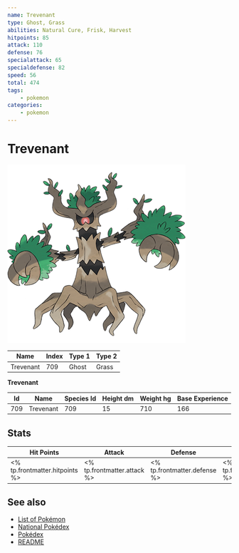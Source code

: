 ```yaml
---
name: Trevenant
type: Ghost, Grass
abilities: Natural Cure, Frisk, Harvest
hitpoints: 85
attack: 110
defense: 76
specialattack: 65
specialdefense: 82
speed: 56
total: 474
tags:
    - pokemon
categories:
    - pokemon
---
```


# Trevenant


![Trevenant](images/709.png)

| **Name** | **Index** | **Type 1** | **Type 2** |
|----|----|----|----|
| Trevenant | 709 | Ghost | Grass  |

**Trevenant** 




| **Id** | **Name** | **Species Id** | **Height dm** | **Weight hg** | **Base Experience** |
|--------|----------|----------------|------------|------------|---------------------|
| 709 | Trevenant | 709 | 15 | 710 | 166 |



## Stats

| **Hit Points** | **Attack** | **Defense** | **Special Attack** | **Special Defense** | **Speed** | **Total** |
|----------------|------------|-------------|--------------------|---------------------|-----------|-----------|
| <% tp.frontmatter.hitpoints %> | <% tp.frontmatter.attack %> | <% tp.frontmatter.defense %> | <% tp.frontmatter.specialattack %> | <% tp.frontmatter.specialdefense %> | <% tp.frontmatter.speed %> | <% tp.frontmatter.total %> |

## See also

- [List of Pokémon](../pokemon.md)
- [National Pokédex](../national_pokedex.md)
- [Pokédex](../pokedex.md)
- [README](../README.md)
